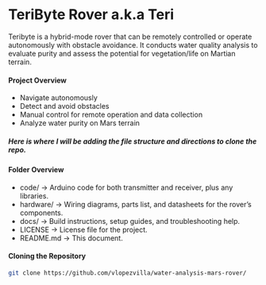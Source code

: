 # TeriByte Rover a.k.a Teri
Teribyte is a hybrid-mode rover that can be remotely controlled or operate autonomously with obstacle avoidance. It conducts water quality analysis to evaluate purity and assess the potential for vegetation/life on Martian terrain.

#### Project Overview 
- Navigate autonomously
- Detect and avoid obstacles
- Manual control for remote operation and data collection
- Analyze water purity on Mars terrain

##### Here is where I will be adding the file structure and directions to clone the repo.

#### Folder Overview

- code/ → Arduino code for both transmitter and receiver, plus any libraries.
- hardware/ → Wiring diagrams, parts list, and datasheets for the rover’s components.
- docs/ → Build instructions, setup guides, and troubleshooting help.
- LICENSE → License file for the project.
- README.md → This document. 


#### Cloning the Repository 
```bash
git clone https://github.com/vlopezvilla/water-analysis-mars-rover/
